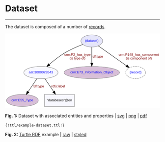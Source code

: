 # Dataset
***
The dataset is composed of a number of [records](ld4he-record.md).
 
![dataset](img/ld4he-dataset.svg)

**Fig. 1:** Dataset with associated entities and properties | [svg](img/ld4he-dataset.svg) | [png](img/ld4he-dataset.png) | [pdf](img/ld4he-dataset.pdf)

```turtle
{!ttl/example-dataset.ttl!}
```
**Fig. 2:** [Turtle RDF](https://www.w3.org/TR/turtle/) example | [raw](ttl/example-dataset.ttl) | [styled](https://cdn.rawgit.com/niklasl/ldtr/v0.2.2/demo/?url=https://cbinding.github.io/LD4HE/ttl/example-dataset.ttl)

